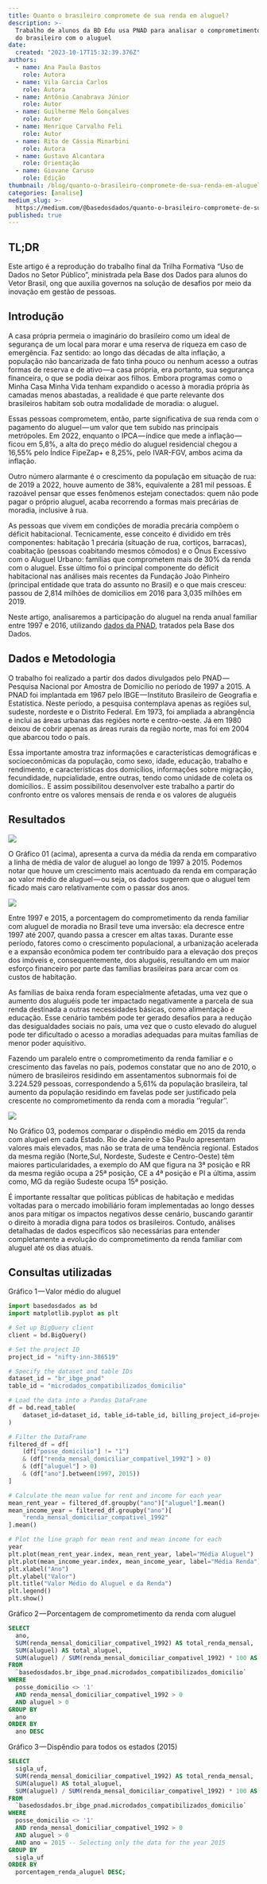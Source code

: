 ```yaml
---
title: Quanto o brasileiro compromete de sua renda em aluguel?
description: >-
  Trabalho de alunos da BD Edu usa PNAD para analisar o comprometimento da renda
  do brasileiro com o aluguel
date:
  created: "2023-10-17T15:32:39.376Z"
authors:
  - name: Ana Paula Bastos
    role: Autora
  - name: Vila Garcia Carlos
    role: Autora
  - name: Antônio Canabrava Júnior
    role: Autor
  - name: Guilherme Melo Gonçalves
    role: Autor
  - name: Henrique Carvalho Feli
    role: Autor
  - name: Rita de Cássia Minarbini
    role: Autora
  - name: Gustavo Alcantara
    role: Orientação
  - name: Giovane Caruso
    role: Edição
thumbnail: /blog/quanto-o-brasileiro-compromete-de-sua-renda-em-aluguel/image_2.png
categories: [analise]
medium_slug: >-
  https://medium.com/@basedosdados/quanto-o-brasileiro-compromete-de-sua-renda-em-aluguel-9a0082b213fe
published: true
---
```


## TL;DR

Este artigo é a reprodução do trabalho final da Trilha Formativa “Uso de Dados no Setor Público”, ministrada pela Base dos Dados para alunos do Vetor Brasil, ong que auxilia governos na solução de desafios por meio da inovação em gestão de pessoas.

## Introdução

A casa própria permeia o imaginário do brasileiro como um ideal de segurança de um local para morar e uma reserva de riqueza em caso de emergência. Faz sentido: ao longo das décadas de alta inflação, a população não bancarizada de fato tinha pouco ou nenhum acesso a outras formas de reserva e de ativo — a casa própria, era portanto, sua segurança financeira, o que se podia deixar aos filhos. Embora programas como o Minha Casa Minha Vida tenham expandido o acesso à moradia própria às camadas menos abastadas, a realidade é que parte relevante dos brasileiros habitam sob outra modalidade de moradia: o aluguel.

Essas pessoas comprometem, então, parte significativa de sua renda com o pagamento do aluguel — um valor que tem subido nas principais metrópoles. Em 2022, enquanto o IPCA — índice que mede a inflação — ficou em 5,8%, a alta do preço médio do aluguel residencial chegou a 16,55% pelo Índice FipeZap+ e 8,25%, pelo IVAR-FGV, ambos acima da inflação.

Outro número alarmante é o crescimento da população em situação de rua: de 2019 a 2022, houve aumento de 38%, equivalente a 281 mil pessoas. É razoável pensar que esses fenômenos estejam conectados: quem não pode pagar o próprio aluguel, acaba recorrendo a formas mais precárias de moradia, inclusive à rua.

As pessoas que vivem em condições de moradia precária compõem o déficit habitacional. Tecnicamente, esse conceito é dividido em três componentes: habitação 1 precária (situação de rua, cortiços, barracas), coabitação (pessoas coabitando mesmos cômodos) e o Ônus Excessivo com o Aluguel Urbano: famílias que comprometem mais de 30% da renda com o aluguel. Esse último foi o principal componente do déficit habitacional nas análises mais recentes da Fundação João Pinheiro (principal entidade que trata do assunto no Brasil) e o que mais cresceu: passou de 2,814 milhões de domicílios em 2016 para 3,035 milhões em 2019.

Neste artigo, analisaremos a participação do aluguel na renda anual familiar entre 1997 e 2016, utilizando [dados da PNAD](/dataset/0cde957f-1b58-425a-b6cd-ba1208515537?table=83062c5c-6b1f-4d54-8cf2-9f541e835bf0), tratados pela Base dos Dados.

## Dados e Metodologia

O trabalho foi realizado a partir dos dados divulgados pelo PNAD — Pesquisa Nacional por Amostra de Domicílio no período de 1997 a 2015. A PNAD foi implantada em 1967 pelo IBGE — Instituto Brasileiro de Geografia e Estatística. Neste período, a pesquisa contemplava apenas as regiões sul, sudeste, nordeste e o Distrito Federal. Em 1973, foi ampliada a abrangência e inclui as áreas urbanas das regiões norte e centro-oeste. Já em 1980 deixou de cobrir apenas as áreas rurais da região norte, mas foi em 2004 que abarcou todo o país.

Essa importante amostra traz informações e características demográficas e socioeconômicas da população, como sexo, idade, educação, trabalho e rendimento, e características dos domicílios, informações sobre migração, fecundidade, nupcialidade, entre outras, tendo como unidade de coleta os domicílios.. E assim possibilitou desenvolver este trabalho a partir do confronto entre os valores mensais de renda e os valores de aluguéis

## Resultados

<Image src="/blog/quanto-o-brasileiro-compromete-de-sua-renda-em-aluguel/image_0.png" caption="Gráfico 1: Valor médio do aluguel e da renda"/>

O Gráfico 01 (acima), apresenta a curva da média da renda em comparativo a linha de média de valor de aluguel ao longo de 1997 à 2015. Podemos notar que houve um crescimento mais acentuado da renda em comparação ao valor médio de aluguel — ou seja, os dados sugerem que o aluguel tem ficado mais caro relativamente com o passar dos anos.

<Image src="/blog/quanto-o-brasileiro-compromete-de-sua-renda-em-aluguel/image_1.png" caption="Gráfico 2: Porcentagem de Comprometimento com Aluguel no tempo"/>

Entre 1997 e 2015, a porcentagem do comprometimento da renda familiar com aluguel de moradia no Brasil teve uma inversão: ela decresce entre 1997 até 2007, quando passa a crescer em altas taxas. Durante esse período, fatores como o crescimento populacional, a urbanização acelerada e a expansão econômica podem ter contribuído para a elevação dos preços dos imóveis e, consequentemente, dos aluguéis, resultando em um maior esforço financeiro por parte das famílias brasileiras para arcar com os custos de habitação.

As famílias de baixa renda foram especialmente afetadas, uma vez que o aumento dos aluguéis pode ter impactado negativamente a parcela de sua renda destinada a outras necessidades básicas, como alimentação e educação. Esse cenário também pode ter gerado desafios para a redução das desigualdades sociais no país, uma vez que o custo elevado do aluguel pode ter dificultado o acesso a moradias adequadas para muitas famílias de menor poder aquisitivo.

Fazendo um paralelo entre o comprometimento da renda familiar e o crescimento das favelas no país, podemos constatar que no ano de 2010, o número de brasileiros residindo em assentamentos subnormais foi de 3.224.529 pessoas, correspondendo a 5,61% da população brasileira, tal aumento da população residindo em favelas pode ser justificado pela crescente no comprometimento da renda com a moradia ‘’regular’’.

<Image src="/blog/quanto-o-brasileiro-compromete-de-sua-renda-em-aluguel/image_2.png" caption="Gráfico 3 — Dispêndio Aluguel/Renda por estado (2015)"/>

No Gráfico 03, podemos comparar o dispêndio médio em 2015 da renda com aluguel em cada Estado. Rio de Janeiro e São Paulo apresentam valores mais elevados, mas não se trata de uma tendência regional. Estados da mesma região (Norte,Sul, Nordeste, Sudeste e Centro-Oeste) têm maiores particularidades, a exemplo do AM que figura na 3ª posição e RR da mesma região ocupa a 25ª posição, CE a 4ª posição e PI a última, assim como, MG da região Sudeste ocupa 15ª posição.

É importante ressaltar que políticas públicas de habitação e medidas voltadas para o mercado imobiliário foram implementadas ao longo desses anos para mitigar os impactos negativos desse cenário, buscando garantir o direito à moradia digna para todos os brasileiros. Contudo, análises detalhadas de dados específicos são necessárias para entender completamente a evolução do comprometimento da renda familiar com aluguel até os dias atuais.

## Consultas utilizadas

Gráfico 1 — Valor médio do aluguel

```python
import basedosdados as bd
import matplotlib.pyplot as plt

# Set up BigQuery client
client = bd.BigQuery()

# Set the project ID
project_id = "nifty-inn-386519"

# Specify the dataset and table IDs
dataset_id = "br_ibge_pnad"
table_id = "microdados_compatibilizados_domicilio"

# Load the data into a Pandas DataFrame
df = bd.read_table(
    dataset_id=dataset_id, table_id=table_id, billing_project_id=project_id
)

# Filter the DataFrame
filtered_df = df[
    (df["posse_domicilio"] != "1")
    & (df["renda_mensal_domiciliar_compativel_1992"] > 0)
    & (df["aluguel"] > 0)
    & (df["ano"].between(1997, 2015))
]

# Calculate the mean value for rent and income for each year
mean_rent_year = filtered_df.groupby("ano")["aluguel"].mean()
mean_income_year = filtered_df.groupby("ano")[
    "renda_mensal_domiciliar_compativel_1992"
].mean()

# Plot the line graph for mean rent and mean income for each
year
plt.plot(mean_rent_year.index, mean_rent_year, label="Média Aluguel")
plt.plot(mean_income_year.index, mean_income_year, label="Média Renda")
plt.xlabel("Ano")
plt.ylabel("Valor")
plt.title("Valor Médio do Aluguel e da Renda")
plt.legend()
plt.show()
```

Gráfico 2 — Porcentagem de comprometimento da renda com aluguel

```sql
SELECT
  ano,
  SUM(renda_mensal_domiciliar_compativel_1992) AS total_renda_mensal,
  SUM(aluguel) AS total_aluguel,
  SUM(aluguel) / SUM(renda_mensal_domiciliar_compativel_1992) * 100 AS porcentagem_renda_aluguel
FROM
  `basedosdados.br_ibge_pnad.microdados_compatibilizados_domicilio`
WHERE
  posse_domicilio <> '1'
  AND renda_mensal_domiciliar_compativel_1992 > 0
  AND aluguel > 0
GROUP BY
  ano
ORDER BY
  ano DESC
```

Gráfico 3 — Dispêndio para todos os estados (2015)

```sql
SELECT
  sigla_uf,
  SUM(renda_mensal_domiciliar_compativel_1992) AS total_renda_mensal,
  SUM(aluguel) AS total_aluguel,
  SUM(aluguel) / SUM(renda_mensal_domiciliar_compativel_1992) * 100 AS porcentagem_renda_aluguel
FROM
  `basedosdados.br_ibge_pnad.microdados_compatibilizados_domicilio`
WHERE
  posse_domicilio <> '1'
  AND renda_mensal_domiciliar_compativel_1992 > 0
  AND aluguel > 0
  AND ano = 2015 -- Selecting only the data for the year 2015
GROUP BY
  sigla_uf
ORDER BY
  porcentagem_renda_aluguel DESC;
```
